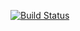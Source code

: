
[![Build Status](https://travis-ci.com/lilitha121/settings-bill-expressjs.svg?branch=master)](https://travis-ci.com/lilitha121/settings-bill-expressjs)